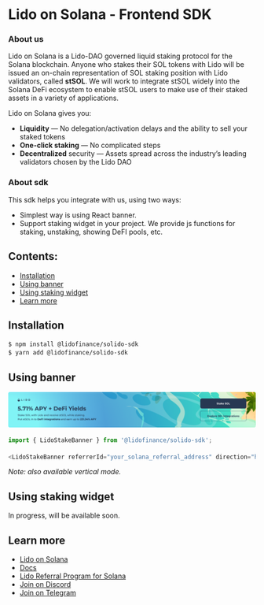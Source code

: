 # Lido on Solana - Frontend SDK

### About us

Lido on Solana is a Lido-DAO governed liquid staking protocol for the Solana blockchain. Anyone who stakes their SOL tokens with Lido will be issued an on-chain representation of SOL staking position with Lido validators, called <strong>stSOL</strong>. We will work to integrate stSOL widely into the Solana DeFi ecosystem to enable stSOL users to make use of their staked assets in a variety of applications.

Lido on Solana gives you:
- **Liquidity** — No delegation/activation delays and the ability to sell your staked tokens
- **One-click staking** — No complicated steps
- **Decentralized** security — Assets spread across the industry’s leading validators chosen by the Lido DAO

### About sdk

This sdk helps you integrate with us, using two ways:
- Simplest way is using React banner.
- Support staking widget in your project. We provide js functions for staking, unstaking, showing DeFI pools, etc.

## Contents:
- [Installation](#installation)
- [Using banner](#using-banner)
- [Using staking widget](#using-staking-widget)
- [Learn more](#learn-more)

## Installation
```bash
$ npm install @lidofinance/solido-sdk
$ yarn add @lidofinance/solido-sdk
```

## Using banner

<img src="./docz/assets/banner_horizontal.png" alt="Banner" />

```ts
import { LidoStakeBanner } from '@lidofinance/solido-sdk';

<LidoStakeBanner referrerId="your_solana_referral_address" direction="horizontal" />
```

_Note: also available vertical mode._

## Using staking widget

In progress, will be available soon.

## Learn more
- [Lido on Solana](https://solana.lido.fi/)
- [Docs](https://docs.solana.lido.fi/)
- [Lido Referral Program for Solana](https://help.lido.fi/en/articles/5847184-lido-referral-program-for-solana-integration-guide)
- [Join on Discord](https://discord.gg/vgdPfhZ)
- [Join on Telegram](https://t.me/lidofinance)
